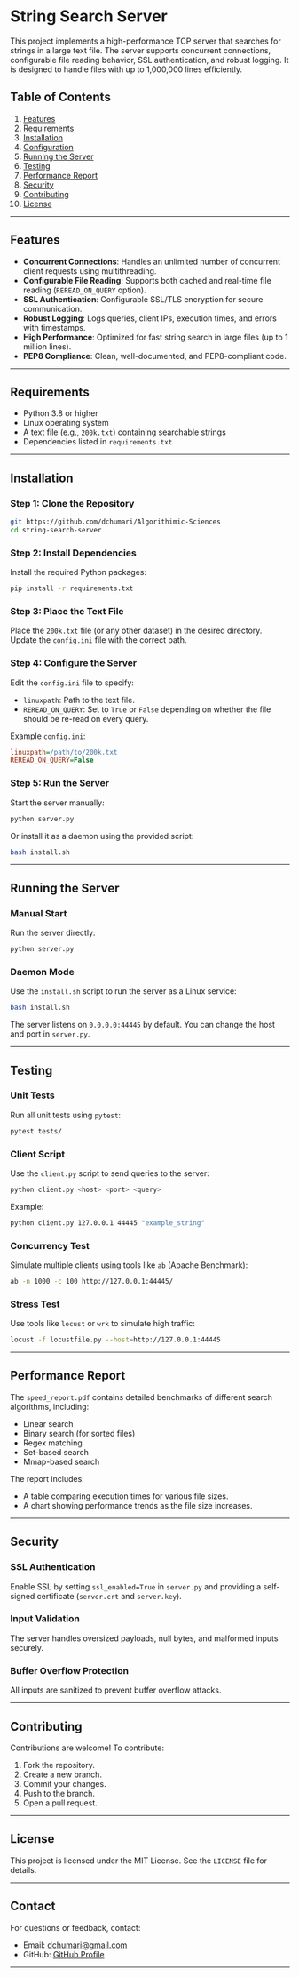 # String Search Server

This project implements a high-performance TCP server that searches for strings in a large text file. The server supports concurrent connections, configurable file reading behavior, SSL authentication, and robust logging. It is designed to handle files with up to 1,000,000 lines efficiently.

## Table of Contents
1. [Features](#features)
2. [Requirements](#requirements)
3. [Installation](#installation)
4. [Configuration](#configuration)
5. [Running the Server](#running-the-server)
6. [Testing](#testing)
7. [Performance Report](#performance-report)
8. [Security](#security)
9. [Contributing](#contributing)
10. [License](#license)

---

## Features
- **Concurrent Connections**: Handles an unlimited number of concurrent client requests using multithreading.
- **Configurable File Reading**: Supports both cached and real-time file reading (`REREAD_ON_QUERY` option).
- **SSL Authentication**: Configurable SSL/TLS encryption for secure communication.
- **Robust Logging**: Logs queries, client IPs, execution times, and errors with timestamps.
- **High Performance**: Optimized for fast string search in large files (up to 1 million lines).
- **PEP8 Compliance**: Clean, well-documented, and PEP8-compliant code.

---

## Requirements
- Python 3.8 or higher
- Linux operating system
- A text file (e.g., `200k.txt`) containing searchable strings
- Dependencies listed in `requirements.txt`

---

## Installation

### Step 1: Clone the Repository
```bash
git https://github.com/dchumari/Algorithimic-Sciences
cd string-search-server
```

### Step 2: Install Dependencies
Install the required Python packages:
```bash
pip install -r requirements.txt
```

### Step 3: Place the Text File
Place the `200k.txt` file (or any other dataset) in the desired directory. Update the `config.ini` file with the correct path.

### Step 4: Configure the Server
Edit the `config.ini` file to specify:
- `linuxpath`: Path to the text file.
- `REREAD_ON_QUERY`: Set to `True` or `False` depending on whether the file should be re-read on every query.

Example `config.ini`:
```ini
linuxpath=/path/to/200k.txt
REREAD_ON_QUERY=False
```

### Step 5: Run the Server
Start the server manually:
```bash
python server.py
```
Or install it as a daemon using the provided script:
```bash
bash install.sh
```

---

## Running the Server

### Manual Start
Run the server directly:
```bash
python server.py
```

### Daemon Mode
Use the `install.sh` script to run the server as a Linux service:
```bash
bash install.sh
```

The server listens on `0.0.0.0:44445` by default. You can change the host and port in `server.py`.

---

## Testing

### Unit Tests
Run all unit tests using `pytest`:
```bash
pytest tests/
```

### Client Script
Use the `client.py` script to send queries to the server:
```bash
python client.py <host> <port> <query>
```
Example:
```bash
python client.py 127.0.0.1 44445 "example_string"
```

### Concurrency Test
Simulate multiple clients using tools like `ab` (Apache Benchmark):
```bash
ab -n 1000 -c 100 http://127.0.0.1:44445/
```

### Stress Test
Use tools like `locust` or `wrk` to simulate high traffic:
```bash
locust -f locustfile.py --host=http://127.0.0.1:44445
```

---

## Performance Report

The `speed_report.pdf` contains detailed benchmarks of different search algorithms, including:
- Linear search
- Binary search (for sorted files)
- Regex matching
- Set-based search
- Mmap-based search

The report includes:
- A table comparing execution times for various file sizes.
- A chart showing performance trends as the file size increases.

---

## Security

### SSL Authentication
Enable SSL by setting `ssl_enabled=True` in `server.py` and providing a self-signed certificate (`server.crt` and `server.key`).

### Input Validation
The server handles oversized payloads, null bytes, and malformed inputs securely.

### Buffer Overflow Protection
All inputs are sanitized to prevent buffer overflow attacks.

---

## Contributing

Contributions are welcome! To contribute:
1. Fork the repository.
2. Create a new branch.
3. Commit your changes.
4. Push to the branch.
5. Open a pull request.

---

## License

This project is licensed under the MIT License. See the `LICENSE` file for details.

---

## Contact

For questions or feedback, contact:
- Email: dchumari@gmail.com
- GitHub: [GitHub Profile](https://github.com/dchumari)

---
```